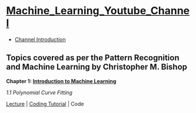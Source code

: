 # [Machine_Learning_Youtube_Channel](https://www.youtube.com/channel/UCOeCHYu0CAN_3FrWYd5w3Hw?view_as=subscriber) 
- [Channel Introduction](https://www.youtube.com/watch?v=9nBQbbCdVjg&list=PLL2uuAdM_Xwy2Z4M8wYzvf_89uGpQ_XU8) 

## Topics covered as per the Pattern Recognition and Machine Learning by Christopher M. Bishop
**Chapter 1: [Introduction to Machine Learning](https://www.youtube.com/watch?v=9nBQbbCdVjg&list=PLL2uuAdM_Xwy2Z4M8wYzvf_89uGpQ_XU8)**

*1.1 Polynomial Curve Fitting* 

[Lecture](https://www.youtube.com/watch?v=4JQR9k2OXcw&list=PLL2uuAdM_Xwy2Z4M8wYzvf_89uGpQ_XU8&index=3) | [Coding Tutorial](https://www.youtube.com/watch?v=hPr-TufXbew&list=PLL2uuAdM_Xwy1WjZVi_tBzYoOJdOugeui) | Code

